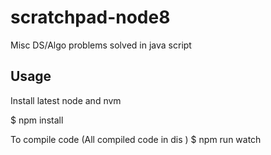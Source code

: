 # scratchpad-node8

Misc DS/Algo problems solved in java script

## Usage
Install latest node and nvm

$ npm install

To compile code (All compiled code in dis )
$ npm run  watch


